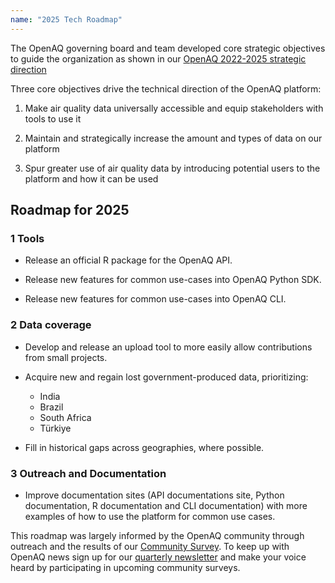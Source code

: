 ```yaml
---
name: "2025 Tech Roadmap"
---
```


The OpenAQ governing board and team developed core strategic objectives to guide the organization as shown in our [OpenAQ 2022-2025 strategic direction](https://documents.openaq.org/strategy/OpenAQ+Strategic+Direction-Abbreviated.pdf)

Three core objectives drive the technical direction of the OpenAQ platform:

1. Make air quality data universally accessible and equip stakeholders with tools to use it  

2. Maintain and strategically increase the amount and types of data on our platform  

3. Spur greater use of air quality data by introducing potential users to the platform and how it can be used

## Roadmap for 2025

### 1 Tools

* Release an official R package for the OpenAQ API.  

* Release new features for common use-cases into OpenAQ Python SDK.  

* Release new features for common use-cases into OpenAQ CLI.

### 2 Data coverage

* Develop and release an upload tool to more easily allow contributions from small projects.  

* Acquire new and regain lost government-produced data, prioritizing:  

  * India  
  * Brazil  
  * South Africa  
  * Türkiye

* Fill in historical gaps across geographies, where possible.

### 3 Outreach and Documentation

* Improve documentation sites (API documentations site, Python documentation, R documentation and CLI documentation) with more examples of how to use the platform for common use cases.

This roadmap was largely informed by the OpenAQ community through outreach and the results of our [Community Survey](https://openaq.medium.com/the-2024-openaq-community-survey-results-71d0d8f42ff7). To keep up with OpenAQ news sign up for our [quarterly newsletter](https://link.openaq.org/newsletter) and make your voice heard by participating in upcoming community surveys.